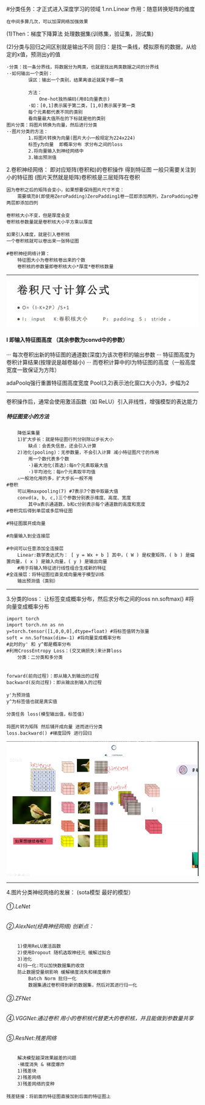 #分类任务：才正式进入深度学习的领域
1.nn.Linear
    作用：随意转换矩阵的维度

    在中间多算几次，可以加深网络加强效果
(1)Then：梯度下降算法
    处理数据集(训练集，验证集，测试集)

(2)分类与回归之间区别就是输出不同
    回归：是找一条线，模拟原有的数据，从给定的x值，预测出y的值

    ·分类：找一条分界线，将数据分为两类，也就是找出两类数据之间的分界线
    ··如何输出一个类别：
            误区：输出一个类别，结果离谁近就属于哪一类

            方法：
                One-hot独热编码(用01向量表示)
            ·如：[0,1]表示属于第二类，[1,0]表示属于第一类
            每个元素都代表不同的类别
            看向量最大值所在的下标就是他的类别
    图片分类：将图片转换为向量，然后进行分类
    ··图片分类的方法：
            1.将图片转换为向量(图片大小一般规定为224x224)
            标签y为向量  即概率分布 求分布之间的loss
            2.将向量输入到神经网络中
            3.输出预测值

2.卷积神经网络：
    即对应矩阵(卷积和)的卷积操作 得到特征图 
    一般只需要关注到小的特征图
    (图片天然就是矩阵)卷积核是三层矩阵在卷积

    因为卷积之后的矩阵会变小，如果想要保持图片尺寸不变：
        需要填充0(即使用ZeroPadding)ZeroPadding1卷一层即添加两列，ZaroPadding2卷两层即添加四列

    卷积核大小不变，但是厚度会变 
    卷积核参数量就是卷积核大小平方乘以厚度

    如果引入维度，就是引入卷积核 
    一个卷积核就可以卷出来一张特征图

    #卷积神经网络计算：
        特征图大小为卷积核卷出来的个数
        卷积核的参数量即卷积核大小*厚度*卷积核数量
---
![卷积尺寸计算](images/卷积计算.png)
#### I 即输入特征图高度 （其余参数为convd中的参数）
··· 每次卷积出新的特征图的通道数(深度)为该次卷积的输出参数
··· 特征图高度为卷积计算结果(按理说是越卷越小)
··· 而卷积计算中的I为特征图的高度（一般高度宽度一致保证为方阵）

adaPoolq强行重置特征图高度宽度
Pool(3,2)表示池化窗口大小为3，步幅为2

---
卷积操作后，通常会使用激活函数（如 ReLU）引入非线性，增强模型的表达能力
##### 特征图变小的方法
        降低采集量
        1)扩大步长：就是特征图行列分别除以步长大小
            缺点：会丢失信息，还会引入计算
        2)池化(pooling)：无参数量，不会引入计算 减小特征图尺寸的作用
            用一个数代表多个数
            ·)最大池化(首选):每n个元素取最大值
            ·)平均池化：每n个元素取平均值
        ⚠一般池化用的多，扩大步长一般不用
    #卷积
        可以用maxpooling(7) #7表示7个数中取最大值
        convd(a, b, c,)三个参数分别表示维度、高度、宽度
            其中a表示通道数，b和c分别表示每个通道数的高度和宽度
    #卷积完后得到单层或多层特征图

    #特征图展开成向量

    #向量输入到全连接层

    #中间可以任意添加全连接层
        Linear:数学表达式为： [ y = Wx + b ] 其中，( W ) 是权重矩阵，( b ) 是偏置向量，( x ) 是输入向量，( y ) 是输出向量
        #用于将输入特征进行线性组合生成新的特征
    #全连接层：将特征图拉直变成向量用于模型训练
        输出预测值（类别）
---
3.分类的loss：
    让标签变成概率分布，然后求分布之间的loss
    nn.softmax() #将向量变成概率分布


    import torch
    import torch.nn as nn
    y=torch.tensor([1,0,0,0],dtype=float) #将标签值转为张量
    soft = nn.Softmax(dim=-1) #将向量变成概率分布
    #此时的y' 和 y^都是概率分布
    #利用CrossEntropy Loss：(交叉熵损失)来计算loss
        分类：二分类和多分类 


    forward(前向过程)：即从输入到输出的过程
    backward(反向过程)：即从输出到输入的过程

    y'为预测值
    y^为标签值也就是真实值

    分类任务 loss(模型输出值，标签值)

    将图片转为矩阵 然后铺开成向量 进而进行分类
    loss.backward() #梯度回传 进行回归

![卷积](images/image.png)

---
4.图片分类神经网络的发展：
    (sota模型 最好的模型）
###### ①.LeNet 
###### ②.AlexNet(经典神经网络) 创新点：
        1)使用ReLU激活函数 
        2)使用Dropout 随机选取神经元 缓解过拟合
        3)池化
        4)归一化:可以加快数据集的收敛
        防止数据受量纲影响 缓解梯度消失和梯度爆炸
            Batch Norm 批归一化
            数据集通过卷积得到新的数据集，然后对其进行归一化
###### ③.ZFNet
###### ④.VGGNet:通过卷积 用小的卷积核代替更大的卷积核，并且能做到参数量共享
###### ⑤.ResNet:残差网络
        解决模型越深效果越差的问题
        ·梯度消失 & 梯度爆炸
        1)残差块
        2)残差网络
        3)残差网络的变种

    残差链接：将前面的特征图直接加到后面的特征图上